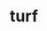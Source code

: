 ---
category: 4-letters
denotation: null
name: turf
reference_link: https://www.etymonline.com/word/turf
root_language: null
root_name: null
title: turf
type: free
word_sums:
- respelling: turf
  sum: 'Turf + '
---